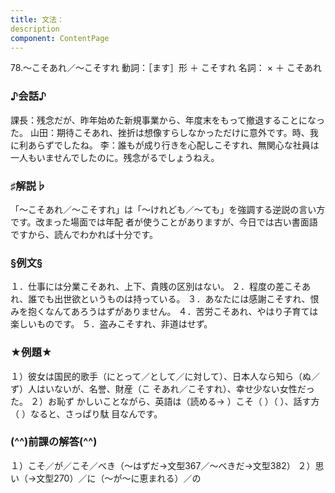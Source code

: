 ```yaml
---
title: 文法：
description
component: ContentPage
---
```



78.～こそあれ／～こそすれ
動詞：［ます］形 ＋ こそすれ
名詞： × ＋ こそあれ
### ♪会話♪
課長：残念だが、昨年始めた新規事業から、年度末をもって撤退することになった。 山田：期待こそあれ、挫折は想像すらしなかっただけに意外です。時、我に利あらずでしたね。
李：誰もが成り行きを心配しこそすれ、無関心な社員は一人もいませんでしたのに。残念がるでしょうねえ。
### ♯解説♭
「～こそあれ／～こそすれ」は「～けれども／～ても」を強調する逆説の言い方です。改まった場面では年配 者が使うことがありますが、今日では古い書面語ですから、読んでわかれば十分です。
### §例文§
１．仕事には分業こそあれ、上下、貴賎の区別はない。
２．程度の差こそあれ、誰でも出世欲というものは持っている。
３．あなたには感謝こそすれ、恨みを抱くなんてあろうはずがありません。
４．苦労こそあれ、やはり子育ては楽しいものです。
５．盗みこそすれ、非道はせず。
### ★例題★
１）彼女は国民的歌手（にとって／として／に対して）、日本人なら知ら（ぬ／ず）人はいないが、名誉、財産（こ
そあれ／こそすれ）、幸せ少ない女性だった。
２）お恥ず かしいことながら、英語は（読める→ ）こそ（ ）（ ）、話す方 （ ）なると、さっぱり駄 目なんです。
### (^^)前課の解答(^^)
１）こそ／が／こそ／べき（～はずだ→文型367／～べきだ→文型382）
２）思い（→文型270）／に（～が～に恵まれる）／の

